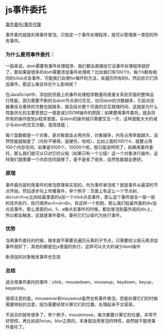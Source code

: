 # js事件委托

[事件委托/事件代理](https://www.cnblogs.com/liugang-vip/p/5616484.html)

事件委托就是利用事件冒泡，只指定一个事件处理程序，就可以管理某一类型的所有事件。


### 为什么要用事件委托：

一般来说，dom需要有事件处理程序，我们都会直接给它设事件处理程序就好了，那如果是很多的dom需要添加事件处理呢？比如我们有100个li，每个li都有相同的click点击事件，可能我们会用for循环的方法，来遍历所有的li，然后给它们添加事件，那这么做会存在什么影响呢？

在JavaScript中，添加到页面上的事件处理程序数量将直接关系到页面的整体运行性能，因为需要不断的与dom节点进行交互，访问dom的次数越多，引起浏览器重绘与重排的次数也就越多，就会延长整个页面的交互就绪时间，这就是为什么性能优化的主要思想之一就是减少DOM操作的原因；如果要用事件委托，就会将所有的操作放到js程序里面，与dom的操作就只需要交互一次，这样就能大大的减少与dom的交互次数，提高性能；

每个函数都是一个对象，是对象就会占用内存，对象越多，内存占用率就越大，自然性能就越差了（内存不够用，是硬伤，哈哈），比如上面的100个li，就要占用100个内存空间，如果是1000个，10000个呢，那只能说呵呵了，如果用事件委托，那么我们就可以只对它的父级（如果只有一个父级）这一个对象进行操作，这样我们就需要一个内存空间就够了，是不是省了很多，自然性能就会更好。


### 原理

事件委托是利用事件的冒泡原理来实现的，何为事件冒泡呢？就是事件从最深的节点开始，然后逐步向上传播事件，举个例子：页面上有这么一个节点树，div>ul>li>a;比如给最里面的a加一个click点击事件，那么这个事件就会一层一层的往外执行，执行顺序a>li>ul>div，有这样一个机制，那么我们给最外面的div加点击事件，那么里面的ul，li，a做点击事件的时候，都会冒泡到最外层的div上，所以都会触发，这就是事件委托，委托它们父级代为执行事件。


### 优势

当用事件委托的时候，根本就不需要去遍历元素的子节点，只需要给父级元素添加事件就好了，其他的都是在js里面的执行，这样可以大大的减少dom操作

新添加的对象触发事件也生效


### 总结

适合用事件委托的事件：click，mousedown，mouseup，keydown，keyup，keypress。

值得注意的是，mouseover和mouseout虽然也有事件冒泡，但是处理它们的时候需要特别的注意，因为需要经常计算它们的位置，处理起来不太容易。

不适合的就有很多了，举个例子，mousemove，每次都要计算它的位置，非常不好把控，再比如说focus，blur之类的，本身就没用冒泡的特性，自然就不能用事件委托了。
